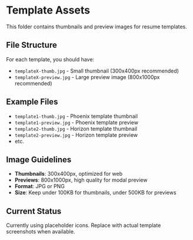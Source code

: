 # Template Assets

This folder contains thumbnails and preview images for resume templates.

## File Structure

For each template, you should have:

- `templateX-thumb.jpg` - Small thumbnail (300x400px recommended)
- `templateX-preview.jpg` - Large preview image (800x1000px recommended)

## Example Files

- `template1-thumb.jpg` - Phoenix template thumbnail
- `template1-preview.jpg` - Phoenix template preview
- `template2-thumb.jpg` - Horizon template thumbnail
- `template2-preview.jpg` - Horizon template preview
- etc.

## Image Guidelines

- **Thumbnails**: 300x400px, optimized for web
- **Previews**: 800x1000px, high quality for modal preview
- **Format**: JPG or PNG
- **Size**: Keep under 100KB for thumbnails, under 500KB for previews

## Current Status

Currently using placeholder icons. Replace with actual template screenshots when available.
